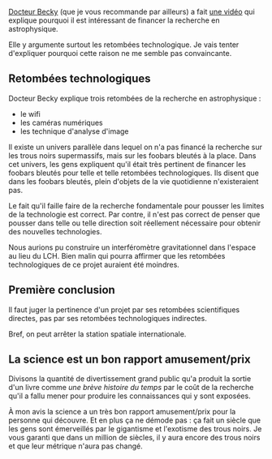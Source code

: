 

[Docteur Becky](https://www.youtube.com/channel/UCYNbYGl89UUowy8oXkipC-Q) (que je vous recommande par ailleurs) a fait [une vidéo](https://www.youtube.com/watch?v=JaI_l88MFVk) qui explique pourquoi il est intéressant de financer la recherche en astrophysique.

Elle y argumente surtout les retombées technologique. Je vais tenter d'expliquer pourquoi cette raison ne me semble pas convaincante.

## Retombées technologiques

Docteur Becky explique trois retombées de la recherche en astrophysique :
- le wifi
- les caméras numériques
- les technique d'analyse d'image

Il existe un univers parallèle dans lequel on n'a pas financé la recherche sur les trous noirs supermassifs, mais sur les foobars bleutés à la place. Dans cet univers, les gens expliquent qu'il était très pertinent de financer les foobars bleutés pour telle et telle retombées technologiques. Ils disent que dans les foobars bleutés, plein d'objets de la vie quotidienne n'existeraient pas.

Le fait qu'il faille faire de la recherche fondamentale pour pousser les limites de la technologie est correct. Par contre, il n'est pas correct de penser que pousser dans telle ou telle direction soit réellement nécessaire pour obtenir des nouvelles technologies.

Nous aurions pu construire un interféromètre gravitationnel dans l'espace au lieu du LCH. Bien malin qui pourra affirmer que les retombées technologiques de ce projet auraient été moindres.

## Première conclusion

Il faut juger la pertinence d'un projet par ses retombées scientifiques directes, pas par ses retombées technologiques indirectes.

Bref, on peut arrêter la station spatiale internationale.


## La science est un bon rapport amusement/prix

Divisons la quantité de divertissement grand public qu'a produit la sortie d'un livre comme *une brève histoire du temps* par le coût de la recherche qu'il a fallu mener pour produire les connaissances qui y sont exposées.


À mon avis la science a un très bon rapport amusement/prix pour la personne qui découvre. Et en plus ça ne démode pas : ça fait un siècle que les gens sont émerveillés par le gigantisme et l'exotisme des trous noirs. Je vous garanti que dans un million de siècles, il y aura encore des trous noirs et que leur métrique n'aura pas changé.
